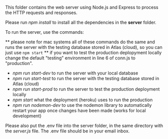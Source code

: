 This folder contains the web server using Node.js and Express to process the HTTP requests and responses.

Please run <i>npm install</i> to install all the dependencies in the <b>server</b> folder.

To run the server, use the commands:

 ** please note for mac systems all of these commands do the same and runs the server with the testing database stored in Atlas (cloud), so you can just use `npm start` ** if you want to test the production deplopyment locally change the default "testing" environment in line 6 of conn.js to "production".
 
<ul>
    <li><i>npm run start-dev</i> to run the server with your local database</li>
    <li><i>npm run start-test</i> to run the server with the testing database stored in Atlas (cloud)</li>
    <li><i>npm run start-prod</i> to run the server to test the production deployment locally</li>
    <li><i>npm start</i> what the deployment (heroku) uses to run the production</li>
    <li><i>npm run nodemon-dev</i> to use the nodemon library to automatically restart your app once changes have been made (works for local development)</li>
</ul>

Please also put the .env file into the server folder, in the same directory with the <i>server.js</i> file. The .env file should be in your email inbox.
